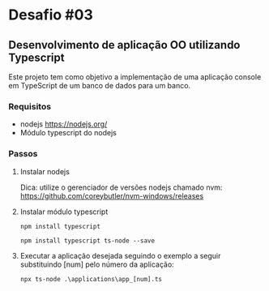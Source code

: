# Desafio #03
## Desenvolvimento de aplicação OO utilizando Typescript

Este projeto tem como objetivo a implementação de uma aplicação console em TypeScript de um banco de dados para um banco.

### Requisitos
- nodejs https://nodejs.org/
- Módulo typescript do nodejs

### Passos

1. Instalar nodejs

   Dica: utilize o gerenciador de versões nodejs chamado nvm: https://github.com/coreybutler/nvm-windows/releases

2. Instalar módulo typescript

   `npm install typescript`
   
   `npm install typescript ts-node --save`

3. Executar a aplicação desejada seguindo o exemplo a seguir substituindo [num] pelo número da aplicação:

   `npx ts-node .\applications\app_[num].ts`